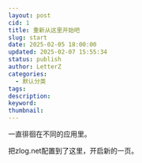 ```yaml
---
layout: post
cid: 1
title: 重新从这里开始吧
slug: start
date: 2025-02-05 18:00:00
updated: 2025-02-07 15:55:34
status: publish
author: LetterZ
categories: 
  - 默认分类
tags: 
description: 
keyword: 
thumbnail: 
---
```



一直徘徊在不同的应用里。   

把zlog.net配置到了这里，开启新的一页。